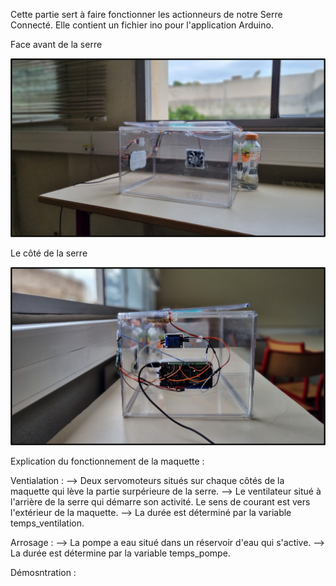 Cette partie sert à faire fonctionner les actionneurs de notre Serre Connecté. Elle contient un fichier ino pour l'application Arduino.

Face avant de la serre

![Serre Face](img/Montage_Serre_face.jpg)

Le côté de la serre

![Serre Face](img/Montage_Serre_cote.jpg)


Explication du fonctionnement de la maquette :

Ventialation : 
--> Deux servomoteurs situés sur chaque côtés de la maquette qui lève la partie surpérieure de la serre.
--> Le ventilateur situé à l'arrière de la serre qui démarre son activité. Le sens de courant est vers l'extérieur de la maquette.
--> La durée est déterminé par la variable temps_ventilation.

Arrosage :
--> La pompe a eau situé dans un réservoir d'eau qui s'active.
--> La durée est détermine par la variable temps_pompe.

Démosntration :
